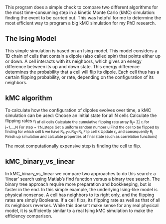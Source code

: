 This program does a simple check to compare two different algorithms for the most time-consuming step in a kinetic Monte Carlo (kMC) simulation: finding the event to be carried out. This was helpful for me to determine the most efficient way to program a big kMC simulation for my PhD research.

## The Ising Model
This simple simulation is based on an Ising model. This model considers a 1D chain of cells that contain a dipole (also called spin) that points either up or down. A cell interacts with its neighbors, which gives an energy difference between its up and down state. This energy difference determines the probability that a cell will flip its dipole. Each cell thus has a certain flipping probability, or rate, depending on the configuration of its neighbors. 

## kMC algorithm
To calculate how the configuration of dipoles evolves over time, a kMC simulation can be used:
    Choose an initial state for all N cells
    Calculate the flipping rates r<sub>i of all cells 
    Calculate the cumulative flipping rate array R<sub>j</sub>= &Sigma;<sub>i</sub><sup>j</sup> r<sub>i</sub> for j=1,...,N
    For step = 1:N_steps
        Get a uniform random number u
        Find the cell to be flipped by finding for which cell k we have R<sub>k-1</sub><uR<sub>N</sub><R<sub>k</sub>
        Flip cell k
        Update r<sub>k</sub> and consequently R<sub>j</sub>
    Finish up simulation and calculate properties of final state (such as correlation functions)

The most computationally expensive step is finding the cell to flip.

## kMC_binary_vs_linear
In kMC_binary_vs_linear we compare two approaches to do this search: a ‘linear’ search using Matlab’s find function versus a binary tree search. The binary tree approach require more preparation and bookkeeping, but is faster in the end. 
In this simple example, the underlying Ising-like model is physical nonsense. A cell has  neighbors to its right only, and the flipping rates are simply Booleans. If a cell flips, its flipping rate as well as that of all its neighbors reverses. While this doesn’t make sense for any real physical model, it is sufficiently similar to a real Ising kMC simulation to make the efficiency comparison.
